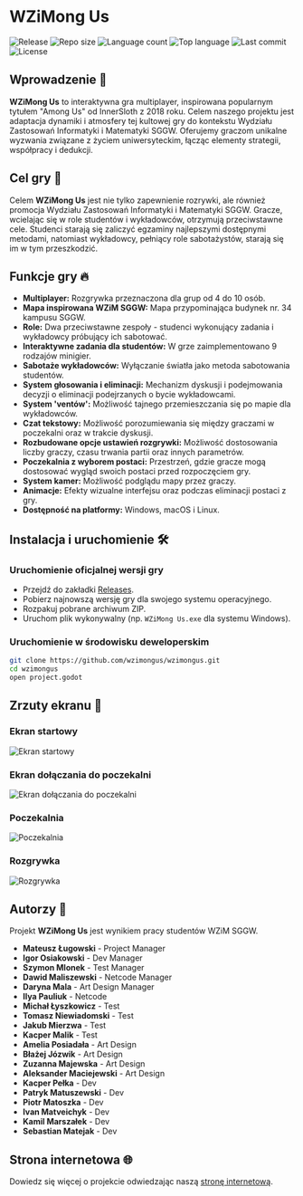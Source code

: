# WZiMong Us
![Release](https://img.shields.io/github/release/wzimongus/wzimongus.svg?style=flat-square)
![Repo size](https://img.shields.io/github/repo-size/wzimongus/wzimongus.svg?style=flat-square)
![Language count](https://img.shields.io/github/languages/count/wzimongus/wzimongus.svg?style=flat-square)
![Top language](https://img.shields.io/github/languages/top/wzimongus/wzimongus.svg?style=flat-square)
![Last commit](https://img.shields.io/github/last-commit/wzimongus/wzimongus.svg?style=flat-square)
![License](https://img.shields.io/github/license/wzimongus/wzimongus.svg?style=flat-square)

## Wprowadzenie 🌟

**WZiMong Us** to interaktywna gra multiplayer, inspirowana popularnym tytułem "Among Us" od InnerSloth z 2018 roku. Celem naszego projektu jest adaptacja dynamiki i atmosfery tej kultowej gry do kontekstu Wydziału Zastosowań Informatyki i Matematyki SGGW. Oferujemy graczom unikalne wyzwania związane z życiem uniwersyteckim, łącząc elementy strategii, współpracy i dedukcji.

## Cel gry 🎯

Celem **WZiMong Us** jest nie tylko zapewnienie rozrywki, ale również promocja Wydziału Zastosowań Informatyki i Matematyki SGGW. Gracze, wcielając się w role studentów i wykładowców, otrzymują przeciwstawne cele. Studenci starają się zaliczyć egzaminy najlepszymi dostępnymi metodami, natomiast wykładowcy, pełniący role sabotażystów, starają się im w tym przeszkodzić.

## Funkcje gry 🔥

- **Multiplayer:** Rozgrywka przeznaczona dla grup od 4 do 10 osób.
- **Mapa inspirowana WZiM SGGW:** Mapa przypominająca budynek nr. 34 kampusu SGGW.
- **Role:** Dwa przeciwstawne zespoły - studenci wykonujący zadania i wykładowcy próbujący ich sabotować.
- **Interaktywne zadania dla studentów:** W grze zaimplementowano 9 rodzajów minigier.
- **Sabotaże wykładowców:** Wyłączanie światła jako metoda sabotowania studentów.
- **System głosowania i eliminacji:** Mechanizm dyskusji i podejmowania decyzji o eliminacji podejrzanych o bycie wykładowcami.
- **System 'ventów':** Możliwość tajnego przemieszczania się po mapie dla wykładowców.
- **Czat tekstowy:** Możliwość porozumiewania się między graczami w poczekalni oraz w trakcie dyskusji.
- **Rozbudowane opcje ustawień rozgrywki:** Możliwość dostosowania liczby graczy, czasu trwania partii oraz innych parametrów.
- **Poczekalnia z wyborem postaci:** Przestrzeń, gdzie gracze mogą dostosować wygląd swoich postaci przed rozpoczęciem gry.
- **System kamer:** Możliwość podglądu mapy przez graczy.
- **Animacje:** Efekty wizualne interfejsu oraz podczas eliminacji postaci z gry.
- **Dostępność na platformy:** Windows, macOS i Linux.

## Instalacja i uruchomienie 🛠️

### Uruchomienie oficjalnej wersji gry

- Przejdź do zakładki [Releases](https://github.com/wzimongus/wzimongus/releases).
- Pobierz najnowszą wersję gry dla swojego systemu operacyjnego.
- Rozpakuj pobrane archiwum ZIP.
- Uruchom plik wykonywalny (np. `WZiMong Us.exe` dla systemu Windows).

### Uruchomienie w środowisku deweloperskim

```bash
git clone https://github.com/wzimongus/wzimongus.git
cd wzimongus
open project.godot
```

## Zrzuty ekranu 📸

### Ekran startowy

![Ekran startowy](https://raw.githubusercontent.com/wzimongus/wzimongus/main/screenshots/start_menu.png)

### Ekran dołączania do poczekalni

![Ekran dołączania do poczekalni](https://raw.githubusercontent.com/wzimongus/wzimongus/main/screenshots/join_menu.png)

### Poczekalnia

![Poczekalnia](https://raw.githubusercontent.com/wzimongus/wzimongus/main/screenshots/lobby.png)

### Rozgrywka

![Rozgrywka](https://raw.githubusercontent.com/wzimongus/wzimongus/main/screenshots/game.png)

## Autorzy 👥

Projekt **WZiMong Us** jest wynikiem pracy studentów WZiM SGGW.

- **Mateusz Ługowski** - Project Manager
- **Igor Osiakowski** - Dev Manager
- **Szymon Mlonek** - Test Manager
- **Dawid Maliszewski** - Netcode Manager
- **Daryna Mala** - Art Design Manager
- **Ilya Pauliuk** - Netcode
- **Michał Łyszkowicz** - Test
- **Tomasz Niewiadomski** - Test
- **Jakub Mierzwa** - Test
- **Kacper Malik** - Test
- **Amelia Posiadała** - Art Design
- **Błażej Józwik** - Art Design
- **Zuzanna Majewska** - Art Design
- **Aleksander Maciejewski** - Art Design
- **Kacper Pełka** - Dev
- **Patryk Matuszewski** - Dev
- **Piotr Matoszka** - Dev
- **Ivan Matveichyk** - Dev
- **Kamil Marszałek** - Dev
- **Sebastian Matejak** - Dev

## Strona internetowa 🌐

Dowiedz się więcej o projekcie odwiedzając naszą [stronę internetową](https://wzimongus.github.io/).
